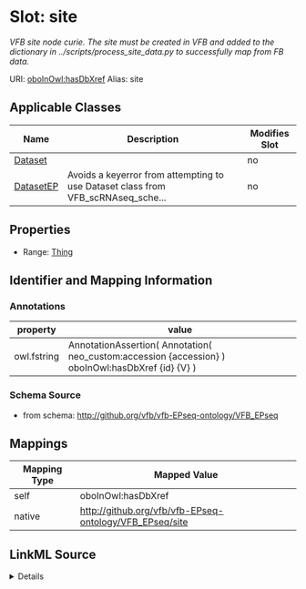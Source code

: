 

# Slot: site 


_VFB site node curie. The site must be created in VFB and added to the dictionary in ../scripts/process_site_data.py to successfully map from FB data._





URI: [oboInOwl:hasDbXref](http://www.geneontology.org/formats/oboInOwl#hasDbXref)
Alias: site

<!-- no inheritance hierarchy -->





## Applicable Classes

| Name | Description | Modifies Slot |
| --- | --- | --- |
| [Dataset](Dataset.md) |  |  no  |
| [DatasetEP](DatasetEP.md) | Avoids a keyerror from attempting to use Dataset class from VFB_scRNAseq_sche... |  no  |







## Properties

* Range: [Thing](Thing.md)





## Identifier and Mapping Information





### Annotations

| property | value |
| --- | --- |
| owl.fstring | AnnotationAssertion( Annotation( neo_custom:accession {accession} ) oboInOwl:hasDbXref {id} {V} ) |




### Schema Source


* from schema: http://github.org/vfb/vfb-EPseq-ontology/VFB_EPseq




## Mappings

| Mapping Type | Mapped Value |
| ---  | ---  |
| self | oboInOwl:hasDbXref |
| native | http://github.org/vfb/vfb-EPseq-ontology/VFB_EPseq/site |




## LinkML Source

<details>
```yaml
name: site
annotations:
  owl.fstring:
    tag: owl.fstring
    value: AnnotationAssertion( Annotation( neo_custom:accession {accession} ) oboInOwl:hasDbXref
      {id} {V} )
description: VFB site node curie. The site must be created in VFB and added to the
  dictionary in ../scripts/process_site_data.py to successfully map from FB data.
from_schema: http://github.org/vfb/vfb-EPseq-ontology/VFB_EPseq
rank: 1000
slot_uri: oboInOwl:hasDbXref
alias: site
owner: Dataset
domain_of:
- Dataset
range: Thing

```
</details>